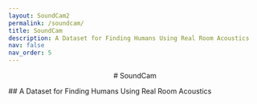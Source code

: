 ```yaml
---
layout: SoundCam2
permalink: /soundcam/
title: SoundCam
description: A Dataset for Finding Humans Using Real Room Acoustics
nav: false
nav_order: 5
---
```

<p style="text-align: center;"> 
# SoundCam
</p>
## A Dataset for Finding Humans Using Real Room Acoustics

